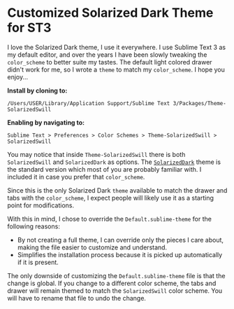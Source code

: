 Customized Solarized Dark Theme for ST3
=======================================

I love the Solarized Dark theme, I use it everywhere.  I use Sublime Text 3 as my default editor, and over the years I have been slowly tweaking the `color_scheme` to better suite my tastes.  The default light colored drawer didn't work for me, so I wrote a `theme` to match my `color_scheme`.  I hope you enjoy...

**Install by cloning to:**
```
/Users/USER/Library/Application Support/Sublime Text 3/Packages/Theme-SolarizedSwill
```

**Enabling by navigating to:**
```
Sublime Text > Preferences > Color Schemes > Theme-SolarizedSwill > SolarizedSwill
```

You may notice that inside `Theme-SolarizedSwill` there is both `SolarizedSwill` and `SolarizedDark` as options.  The [`SolarizedDark`](http://tmtheme-editor.herokuapp.com/#!/editor/theme/Solarized%20(dark)) theme is the standard version which most of you are probably familiar with.  I included it in case you prefer that `color_scheme`.

Since this is the only Solarized Dark `theme` available to match the drawer and tabs with the `color_scheme`, I expect people will likely use it as a starting point for modifications.

With this in mind, I chose to override the `Default.sublime-theme` for the following reasons:

- By not creating a full theme, I can override only the pieces I care about, making the file easier to customize and understand.
- Simplifies the installation process because it is picked up automatically if it is present. 

The only downside of customizing the `Default.sublime-theme` file is that the change is global.  If you change to a different color scheme, the tabs and drawer will remain themed to match the `SolarizedSwill` color scheme.  You will have to rename that file to undo the change.